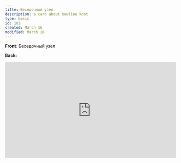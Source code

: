 ```yaml
---
title: Беседочный узел
description: a card about bowline knot
type: basic
id: 103
created: March 16
modified: March 16
---
```


**Front:**
Беседочный узел

**Back:**

<iframe width="560" height="315" src="https://www.youtube.com/embed/uoBLSBWWyNA?si=72Jb9PzXrVeDYQZJ" title="YouTube video player" frameborder="0" allow="accelerometer; autoplay; clipboard-write; encrypted-media; gyroscope; picture-in-picture; web-share" referrerpolicy="strict-origin-when-cross-origin" allowfullscreen></iframe>